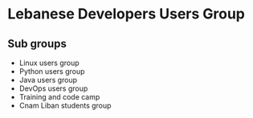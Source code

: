 # Lebanese Developers Users Group

## Sub groups

* Linux users group
* Python users group
* Java users group
* DevOps users group
* Training and code camp
* Cnam Liban students group

